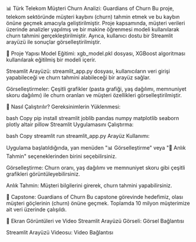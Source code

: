 📊 Türk Telekom Müşteri Churn Analizi: Guardians of Churn
Bu proje, telekom sektöründe müşteri kaybını (churn) tahmin etmek ve bu kaybın önüne geçmek amacıyla geliştirilmiştir. Proje kapsamında, müşteri verileri üzerinde analizler yapılmış ve bir makine öğrenmesi modeli kullanılarak churn tahmini gerçekleştirilmiştir. Ayrıca, kullanıcı dostu bir Streamlit arayüzü ile sonuçlar görselleştirilmiştir.

📂 Proje Yapısı
Model Eğitimi: xgb_model.pkl dosyası, XGBoost algoritması kullanılarak eğitilmiş bir modeli içerir.

Streamlit Arayüzü: streamlit_app.py dosyası, kullanıcıların veri girişi yapabileceği ve churn tahmini alabileceği bir arayüz sağlar.

Görselleştirmeler: Çeşitli grafikler (pasta grafiği, yaş dağılımı, memnuniyet skoru dağılımı) ile churn oranları ve müşteri özellikleri görselleştirilmiştir.

🚀 Nasıl Çalıştırılır?
Gereksinimlerin Yüklenmesi:

bash
Copy
pip install streamlit joblib pandas numpy matplotlib seaborn plotly altair pillow
Streamlit Uygulamasını Çalıştırma:

bash
Copy
streamlit run streamlit_app.py
Arayüz Kullanımı:

Uygulama başlatıldığında, yan menüden "📊 Görselleştirme" veya "🤖 Anlık Tahmin" seçeneklerinden birini seçebilirsiniz.

Görselleştirme: Churn oranı, yaş dağılımı ve memnuniyet skoru gibi çeşitli grafikleri görüntüleyebilirsiniz.

Anlık Tahmin: Müşteri bilgilerini girerek, churn tahmini yapabilirsiniz.

📝 Capstone: Guardians of Churn
Bu capstone görevinde hedefimiz, olası müşteri göçlerinin (churn) önüne geçmek. Toplamda 10 milyon müşterimize ait veri üzerinde çalışıldı.

📸 Ekran Görüntüleri ve Video
Streamlit Arayüzü Görseli: Görsel Bağlantısı

Streamlit Arayüzü Videosu: Video Bağlantısı
